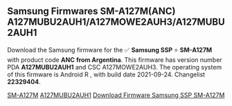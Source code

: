 <h2>Samsung Firmwares SM-A127M(ANC) A127MUBU2AUH1/A127MOWE2AUH3/A127MUBU2AUH1</h2>
Download the Samsung firmware for the ✅ <strong>Samsung SSP </strong> ⭐ <strong>SM-A127M</strong> with product code <strong>ANC</strong> <strong> from Argentina</strong>. This firmware has version number PDA <strong>A127MUBU2AUH1</strong> and CSC A127MOWE2AUH3. The operating system of this firmware is Android R , with build date 2021-09-24. Changelist <strong>22329404</strong>.


[SM-A127M](https://samfirm.shop/samsung/model/SM-A127M)
[A127MUBU2AUH1](https://samfirm.shop/samsung/pda/A127MUBU2AUH1)
[Download Firmware Samsung SSP SM-A127M](https://samfirm.shop/samsung/firmware/459513)
